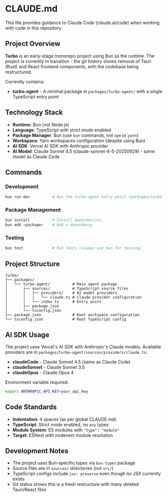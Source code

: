 # CLAUDE.md

This file provides guidance to Claude Code (claude.ai/code) when working with code in this repository.

## Project Overview

**Turbo** is an early-stage monorepo project using Bun as the runtime. The project is currently in transition - the git history shows removal of Tauri (Rust) and React frontend components, with the codebase being restructured.

Currently contains:
- **turbo-agent** - A minimal package in `packages/turbo-agent/` with a single TypeScript entry point

## Technology Stack

- **Runtime**: Bun (not Node.js)
- **Language**: TypeScript with strict mode enabled
- **Package Manager**: Bun (use `bun` commands, not `npm` or `yarn`)
- **Workspace**: Yarn workspaces configuration (despite using Bun)
- **AI SDK**: Vercel AI SDK with Anthropic provider
- **AI Model**: Claude Sonnet 4.5 (claude-sonnet-4-5-20250929) - same model as Claude Code

## Commands

### Development
```bash
bun run dev          # Run the turbo-agent entry point (packages/turbo-agent/sources/index.ts)
```

### Package Management
```bash
bun install          # Install dependencies
bun add <package>    # Add a dependency
```

### Testing
```bash
bun test             # Run tests (always use bun for testing)
```

## Project Structure

```
turbo/
├── packages/
│   └── turbo-agent/          # Main agent package
│       ├── sources/          # TypeScript source files
│       │   ├── providers/    # AI model providers
│       │   │   └── claude.ts # Claude provider configuration
│       │   └── index.ts      # Entry point
│       ├── package.json
│       └── tsconfig.json
├── package.json              # Root workspace configuration
└── tsconfig.json             # Root TypeScript config
```

## AI SDK Usage

The project uses Vercel's AI SDK with Anthropic's Claude models. Available providers are in `packages/turbo-agent/sources/providers/claude.ts`:

- **claudeCode** - Claude Sonnet 4.5 (same as Claude Code)
- **claudeSonnet** - Claude Sonnet 3.5
- **claudeOpus** - Claude Opus 4

Environment variable required:
```bash
export ANTHROPIC_API_KEY=your_api_key
```

## Code Standards

- **Indentation**: 4 spaces (as per global CLAUDE.md)
- **TypeScript**: Strict mode enabled, no `any` types
- **Module System**: ES modules with `"type": "module"`
- **Target**: ESNext with nodenext module resolution

## Development Notes

- The project uses Bun-specific types via `bun-types` package
- Source files are in `sources/` directories (not `src/`)
- TypeScript configs include `jsx: preserve` even though no JSX currently exists
- Git status shows this is a fresh restructure with many deleted Tauri/React files
